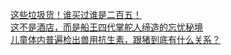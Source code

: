   
[这些垃圾货！谁买过谁是二百五！](http://www.dianyue.me/archives/840/p1wbj9lfmcvncvuk/)  
[这不是酒店，而是船王四代掌舵人缔造的忘忧秘境](http://www.dianyue.me/archives/990/g1142297yy86agc4/)  
[儿童体内普遍检出兽用抗生素，跟猪到底有什么关系？](http://www.dianyue.me/archives/910/hplcfe8vaw4fm2v0/)